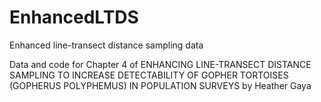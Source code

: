 # EnhancedLTDS
Enhanced line-transect distance sampling data

Data and code for Chapter 4 of ENHANCING LINE-TRANSECT DISTANCE SAMPLING TO INCREASE DETECTABILITY OF GOPHER TORTOISES (GOPHERUS POLYPHEMUS) IN POPULATION SURVEYS by Heather Gaya
